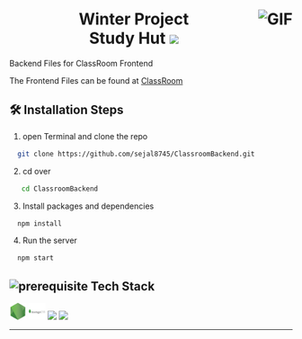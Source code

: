 <h1 align="center" border-left="5px">
    <img align="right" alt="GIF" height="60px" src="https://media.giphy.com/media/du3J3cXyzhj75IOgvA/giphy.gif" />
    Winter Project
  <br>
  Study Hut <img src="https://media.giphy.com/media/9S3FMee8gGGRBhZsA7/giphy.gif" width="36px">
</h1>

Backend Files for ClassRoom Frontend 

The Frontend Files can be found at [ClassRoom](https://github.com/parulsurana/Classroom)


## 🛠️ Installation Steps

  1. open Terminal and clone the repo

```bash
  git clone https://github.com/sejal8745/ClassroomBackend.git
```
 2. cd over 
 
```bash
   cd ClassroomBackend
```
  3. Install packages and dependencies

```bash
  npm install

 ```
  4. Run the server

```bash
  npm start
```

## <img src="https://media.giphy.com/media/5ndklThG9vUUdTmgMn/giphy.gif" alt="prerequisite" width="38px" > Tech Stack
<code><img height="30" src="https://raw.githubusercontent.com/github/explore/80688e429a7d4ef2fca1e82350fe8e3517d3494d/topics/nodejs/nodejs.png"></code>
<code><img width="30" src="https://raw.githubusercontent.com/github/explore/80688e429a7d4ef2fca1e82350fe8e3517d3494d/topics/mongodb/mongodb.png"></code>
<code><img height="30" src="https://ih1.redbubble.net/image.489553241.2202/st,small,507x507-pad,600x600,f8f8f8.u1.jpg"></code>
<code><img height="30" src="https://cdn.worldvectorlogo.com/logos/nodemon.svg"></code>







<hr>


